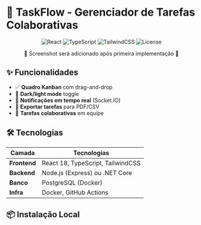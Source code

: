 # 🚀 TaskFlow - Gerenciador de Tarefas Colaborativas

<div align="center">
  <!-- Espaço reservado para futura imagem -->
  <p>
    <img src="https://img.shields.io/badge/react-%2320232a.svg?logo=react" alt="React">
    <img src="https://img.shields.io/badge/typescript-%23007ACC.svg?logo=typescript" alt="TypeScript">
    <img src="https://img.shields.io/badge/tailwindcss-%2338B2AC.svg?logo=tailwind-css" alt="TailwindCSS">
    <img src="https://img.shields.io/badge/license-MIT-blue" alt="License">
  </p>
  <p>🚧 Screenshot será adicionado após primeira implementação 🚧</p>
</div>

## ✨ Funcionalidades
- ✅ **Quadro Kanban** com drag-and-drop
- 🌙 **Dark/light mode** toggle
- 🔔 **Notificações em tempo real** (Socket.IO)
- 📁 **Exportar tarefas** para PDF/CSV
- 👥 **Tarefas colaborativas** em equipe

## 🛠️ Tecnologias
| Camada          | Tecnologias                           |
|-----------------|---------------------------------------|
| **Frontend**    | React 18, TypeScript, TailwindCSS     |
| **Backend**     | Node.js (Express) ou .NET Core        |
| **Banco**       | PostgreSQL (Docker)                   |
| **Infra**       | Docker, GitHub Actions                |

## 📦 Instalação Local


